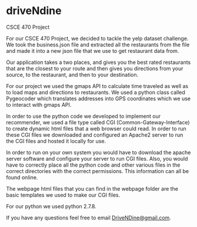 driveNdine
==========

CSCE 470 Project


For our CSCE 470 Project, we decided to tackle the yelp dataset challenge.
We took the business.json file and extracted all the restaurants from the
file and made it into a new json file that we use to get restaurant data
from. 

Our application takes a two places, and gives you the best rated
restaurants that are the closest to your route and then gives you
directions from your source, to the restaurant, and then to your destination.

For our project we used the gmaps API to calculate time traveled as well as
to load maps and directions to restaurants. We used a python class called
Pygeocoder which translates addresses into GPS coordinates which we use to
interact with gmaps API.

In order to use the python code we developed to implement our recommender, 
we used a file type called CGI (Common-Gateway-Interface) to create dynamic
html files that a web browser could read. In order to run these CGI files
we downloaded and configured an Apache2 server to run the CGI files and 
hosted it locally for use. 

In order to run on your own system you would have to download the apache 
server software and configure your server to run CGI files. Also, you would
have to correctly place all the python code and other various files in the 
correct directories with the correct permissions. This information can all
be found online.

The webpage html files that you can find in the webpage folder are the 
basic templates we used to make our CGI files. 

For our python we used python 2.7.8. 

If you have any questions feel free to email DriveNDine@gmail.com.